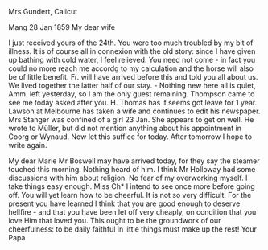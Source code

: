 Mrs Gundert, Calicut

 Mang 28 Jan 1859
My dear wife

I just received yours of the 24th. You were too much troubled by my bit of illness. It is of course all in connexion with the old story: since I have given up bathing with cold water, I feel relieved. You need not come - in fact you could no more reach me accordg to my calculation and the horse will also be of little benefit. Fr. will have arrived before this and told you all about us. We lived together the latter half of our stay. - Nothing new here all is quiet, Amm. left yesterday, so I am the only guest remaining. Thompson came to see me today asked after you. H. Thomas has it seems got leave for 1 year. Lawson at Melbourne has taken a wife and continues to edit his newspaper. Mrs Stanger was confined of a girl 23 Jan. She appears to get on well. He wrote to Müller, but did not mention anything about his appointment in Coorg or Wynaud. Now let this suffice for today. After tomorrow I hope to write again.

My dear Marie Mr Boswell may have arrived today, for they say the steamer touched this morning. Nothing heard of him. I think Mr Holloway had some discussions with him about religion. No fear of my overworking myself. I take things easy enough. Miss Ch<atfield>* I intend to see once more before going off. You will yet learn how to be cheerful. It is not so very difficult. For the present you have learned I think that you are good enough to deserve hellfire - and that you have been let off very cheaply, on condition that you love Him that loved you. This ought to be the groundwork of our cheerfulness: to be daily faithful in little things must make up the rest!
 Your Papa
